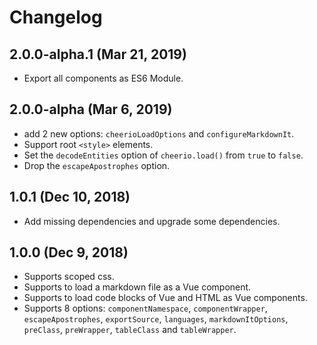 # Changelog

## 2.0.0-alpha.1 (Mar 21, 2019)

- Export all components as ES6 Module.

## 2.0.0-alpha (Mar 6, 2019)

- add 2 new options: `cheerioLoadOptions` and `configureMarkdownIt`.
- Support root `<style>` elements.
- Set the `decodeEntities` option of `cheerio.load()` from `true` to `false`.
- Drop the `escapeApostrophes` option.

## 1.0.1 (Dec 10, 2018)

- Add missing dependencies and upgrade some dependencies.

## 1.0.0 (Dec 9, 2018)

- Supports scoped css.
- Supports to load a markdown file as a Vue component.
- Supports to load code blocks of Vue and HTML as Vue components.
- Supports 8 options: `componentNamespace`, `componentWrapper`, `escapeApostrophes`, `exportSource`, `languages`, `markdownItOptions`, `preClass`, `preWrapper`, `tableClass` and `tableWrapper`.

